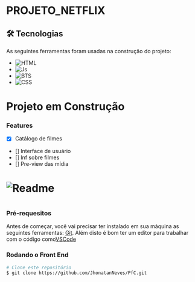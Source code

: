 <h1>PROJETO_NETFLIX</h1>

## 🛠️ Tecnologias

As seguintes ferramentas foram usadas na construção do projeto:

 * <img alt="HTML" src="https://img.shields.io/badge/HTML5-E34F26?style=for-the-badge&logo=html5&logoColor=white"> 
 * <img alt="Js" src="https://img.shields.io/badge/JavaScript-F7DF1E?style=for-the-badge&logo=javascript&logoColor=black"> 
 * <img alt="BTS" src="https://img.shields.io/badge/Bootstrap-563D7C?style=for-the-badge&logo=bootstrap&logoColor=white"> 
 * <img alt="CSS" src="https://img.shields.io/badge/CSS3-1572B6?style=for-the-badge&logo=css3&logoColor=white"> 
  
  


# Projeto em Construção



### Features

- [x] Catálogo de filmes
- [] Interface de usuário
- [] Inf sobre filmes
- [] Pre-view das mídia

<h1> <img alt="Readme" tittle="Readme" src="./anet.gif"><h1>

### Pré-requesitos

Antes de começar, você vai precisar ter instalado em sua máquina as seguintes ferramentas:
[Git](https://git-scm.com).
Além disto é bom ter um editor para trabalhar com o código como[VSCode](https://code.visualstudio.com/)



### Rodando o Front End

```bash 
# Clone este repositório
$ git clone https://github.com/JhonatanNeves/PfC.git


```
